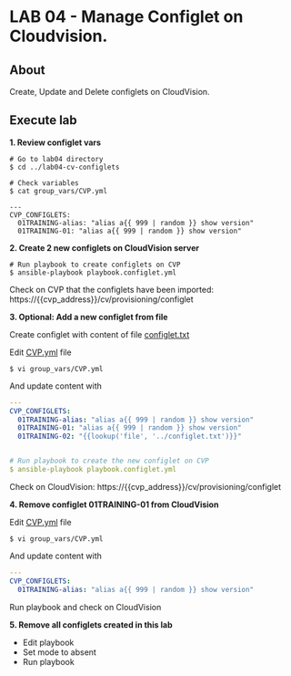 # LAB 04 - Manage Configlet on Cloudvision.

## About

Create, Update and Delete configlets on CloudVision.

## Execute lab

__1. Review configlet vars__

```shell
# Go to lab04 directory
$ cd ../lab04-cv-configlets

# Check variables
$ cat group_vars/CVP.yml

---
CVP_CONFIGLETS:
  01TRAINING-alias: "alias a{{ 999 | random }} show version"
  01TRAINING-01: "alias a{{ 999 | random }} show version"
```

__2. Create 2 new configlets on CloudVision server__

```shell
# Run playbook to create configlets on CVP
$ ansible-playbook playbook.configlet.yml

```

Check on CVP that the configlets have been imported:
https://{{cvp_address}}/cv/provisioning/configlet


__3. Optional: Add a new configlet from file__

Create configlet with content of file [configlet.txt](configlet.txt)

Edit [CVP.yml](group_vars/CVP.yml) file

```
$ vi group_vars/CVP.yml
```

And update content with

```yaml
---
CVP_CONFIGLETS:
  01TRAINING-alias: "alias a{{ 999 | random }} show version"
  01TRAINING-01: "alias a{{ 999 | random }} show version"
  01TRAINING-02: "{{lookup('file', '../configlet.txt')}}"


# Run playbook to create the new configlet on CVP
$ ansible-playbook playbook.configlet.yml
```

Check on CloudVision: https://{{cvp_address}}/cv/provisioning/configlet

__4. Remove configlet 01TRAINING-01 from CloudVision__

Edit [CVP.yml](group_vars/CVP.yml) file

```
$ vi group_vars/CVP.yml
```

And update content with

```yaml
---
CVP_CONFIGLETS:
  01TRAINING-alias: "alias a{{ 999 | random }} show version"
```

Run playbook and check on CloudVision

__5. Remove all configlets created in this lab__

- Edit playbook
- Set mode to absent
- Run playbook
